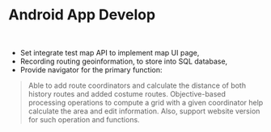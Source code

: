 # Android App Develop
</br>

* Set integrate test map API to implement map UI page, 
* Recording routing geoinformation, to store into SQL database, 
* Provide navigator for the primary function:
 > Able to add route coordinators and calculate the distance of both history routes and added costume routes.
 > Objective-based processing operations to compute a grid with a given coordinator help calculate the area and edit information.
 > Also, support website version for such operation and functions.
